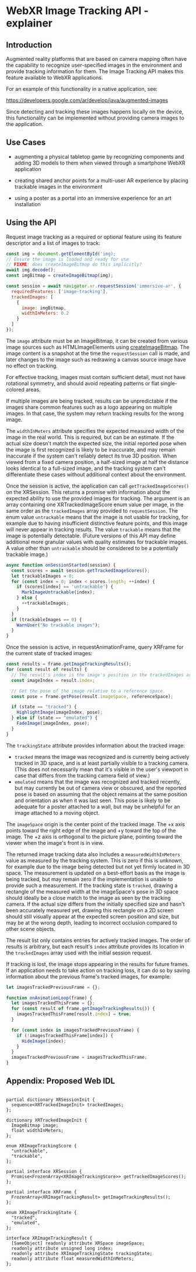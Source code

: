 # WebXR Image Tracking API - explainer

## Introduction

Augmented reality platforms that are based on camera mapping often have the capability to recognize user-specified images in the environment and provide tracking information for them. The Image Tracking API makes this feature available to WebXR applications.

For an example of this functionality in a native application, see:

  https://developers.google.com/ar/develop/java/augmented-images

Since detecting and tracking these images happens locally on the device, this functionality can be implemented without providing camera images to the application.

## Use Cases

- augmenting a physical tabletop game by recognizing components and adding 3D models to them when viewed through a smartphone WebXR application

- creating shared anchor points for a multi-user AR experience by placing trackable images in the environment

- using a poster as a portal into an immersive experience for an art installation

## Using the API

Request image tracking as a required or optional feature using its feature descriptor and a list of images to track:

```js
const img = document.getElementById('img);
// Ensure the image is loaded and ready for use
// FIXME: does createImageBitmap do this implicitly?
await img.decode();
const imgBitmap = createImageBitmap(img);

const session = await navigator.xr.requestSession('immersive-ar', {
  requiredFeatures: ['image-tracking'],
  trackedImages: [
    {
      image: imgBitmap,
      widthInMeters: 0.2
    }
  ]
});
```

The `image` attribute must be an ImageBitmap, it can be created from various image sources such as HTMLImageElements using [createImageBitmap](https://developer.mozilla.org/en-US/docs/Web/API/WindowOrWorkerGlobalScope/createImageBitmap). The image content is a snapshot at the time the `requestSession` call is made, and later changes to the image such as redrawing a canvas source image have no effect on tracking.

For effective tracking, images must contain sufficient detail, must not have rotational symmetry, and should avoid repeating patterns or flat single-colored areas.

If multiple images are being tracked, results can be unpredictable if the images share common features such as a logo appearing on multiple images. In that case, the system may return tracking results for the wrong image.

The `widthInMeters` attribute specifies the expected measured width of the image in the real world. This is required, but can be an estimate. If the actual size doesn't match the expected size, the initial reported pose when the image is first recognized is likely to be inaccurate, and may remain inaccurate if the system can't reliably detect its true 3D position. When viewed from a fixed camera position, a half-sized image at half the distance looks identical to a full-sized image, and the tracking system can't differentiate these cases without additional context about the environment.

Once the session is active, the application can call `getTrackedImageScores()` on the XRSession. This returns a promise with information about the expected ability to use the provided images for tracking. The argument is an array containing one XRTrackedImageScore enum value per image, in the same order as the `trackedImages` array provided to `requestSession`. The enum value `untrackable` means that the image is not usable for tracking, for example due to having insufficient distinctive feature points, and this image will never appear in tracking results. The value `trackable` means that the image is potentially detectable. (Future versions of this API may define additional more granular values with quality estimates for trackable images. A value other than `untrackable` should be considered to be a potentially trackable image.)

```js
async function onSessionStarted(session) {
  const scores = await session.getTrackedImageScores();
  let trackableImages = 0;
  for (const index = 0; index < scores.length; ++index) {
    if (scores[index] == 'untrackable') {
      MarkImageUntrackable(index);
    } else {
      ++trackableImages;
    }
  }
  if (trackableImages == 0) {
    WarnUser("No trackable images");
  }
}
```

Once the session is active, in requestAnimationFrame, query XRFrame for the current state of tracked images:

```js
const results = frame.getImageTrackingResults();
for (const result of results) {
  // The result's index is the image's position in the trackedImages array specified at session creation
  const imageIndex = result.index;

  // Get the pose of the image relative to a reference space.
  const pose = frame.getPose(result.imageSpace, referenceSpace);

  if (state == "tracked") {
    HighlightImage(imageIndex, pose);
  } else if (state == "emulated") {
    FadeImage(imageIndex, pose);
  }
}
```

The `trackingState` attribute provides information about the tracked image:

* `tracked` means the image was recognized and is currently being actively tracked in 3D space, and is at least partially visible to a tracking camera. (This does not necessarily mean that it's visible in the user's viewport in case that differs from the tracking camera field of view.)
* `emulated` means that the image was recognized and tracked recently, but may currently be out of camera view or obscured, and the reported pose is based on assuming that the object remains at the same position and orientation as when it was last seen. This pose is likely to be adequate for a poster attached to a wall, but may be unhelpful for an image attached to a moving object.

The `imageSpace` origin is the center point of the tracked image. The +x axis points toward the right edge of the image and +y toward the top of the image. The +z axis is orthogonal to the picture plane, pointing toward the viewer when the image's front is in view.

The returned image tracking data also includes a `measuredWidthInMeters` value as measured by the tracking system. This is zero if this is unknown, for example due to the image being detected but not yet firmly located in 3D space. The measurement is updated on a best-effort basis as the image is being tracked, but may remain zero if the implementation is unable to provide such a measurement. If the tracking state is `tracked`, drawing a rectangle of the measured width at the imageSpace's pose in 3D space should ideally be a close match to the image as seen by the tracking camera. If the actual size differs from the initially specified size and hasn't been accurately measured yet, drawing this rectangle on a 2D screen should still visually appear at the expected screen position and size, but may be at the wrong depth, leading to incorrect occlusion compared to other scene objects.

The result list only contains entries for actively tracked images. The order of results is arbitrary, but each result's `index` attribute provides its location in the `trackedImages` array used with the initial session request.

If tracking is lost, the image stops appearing in the results for future frames. If an application needs to take action on tracking loss, it can do so by saving information about the previous frame's tracked images, for example:

```js
let imagesTrackedPreviousFrame = {};

function onAnimationLoop(frame) {
  let imagesTrackedThisFrame = {};
  for (const result of frame.getImageTrackingResults()) {
    imagesTrackedThisFrame[result.index] = true;
  }

  for (const index in imagesTrackedPreviousFrame) {
    if (!imagesTrackedThisFrame[index]) {
      HideImage(index);
    }
  }
  imagesTrackedPreviousFrame = imagesTrackedThisFrame;
}
```


## Appendix: Proposed Web IDL

```webidl

partial dictionary XRSessionInit {
  sequence<XRTrackedImageInit> trackedImages;
};

dictionary XRTrackedImageInit {
  ImageBitmap image;
  float widthInMeters;
};

enum XRImageTrackingScore {
  "untrackable",
  "trackable",
};

partial interface XRSession {
  Promise<FrozenArray<XRImageTrackingScore>> getTrackedImageScores();
};

partial interface XRFrame {
  FrozenArray<XRImageTrackingResult> getImageTrackingResults();
};

enum XRImageTrackingState {
  "tracked",
  "emulated",
};

interface XRImageTrackingResult {
  [SameObject] readonly attribute XRSpace imageSpace;
  readonly attribute unsigned long index;
  readonly attribute XRImageTrackingState trackingState;
  readonly attribute float measuredWidthInMeters;
};
```
